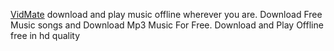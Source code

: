 <a href="https://vidmates.tools/">VidMate</a>
download and play music offline wherever you are. Download Free Music songs 
and Download Mp3 Music For Free. Download and Play Offline free in hd quality
